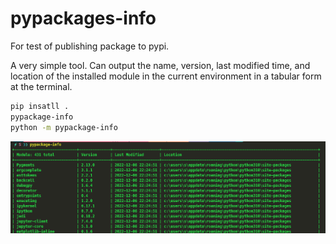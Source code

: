 # pypackages-info


For test of publishing package to pypi.


A very simple tool. Can output the name, version, last modified time, and location of the installed module in the current environment in a tabular form at the terminal.


```bash
pip insatll .
pypackage-info
python -m pypackage-info
```

![1695647724716](https://github.com/PCCAG/pypackages-info/blob/master/image/readme/1695647724716.png?raw=true)
